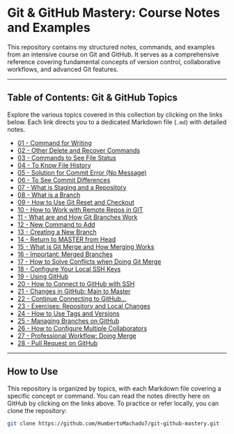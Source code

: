 # Git & GitHub Mastery: Course Notes and Examples

This repository contains my structured notes, commands, and examples from an intensive course on Git and GitHub. It serves as a comprehensive reference covering fundamental concepts of version control, collaborative workflows, and advanced Git features.

---

## Table of Contents: Git & GitHub Topics

Explore the various topics covered in this collection by clicking on the links below. Each link directs you to a dedicated Markdown file (`.md`) with detailed notes.

*   [01 - Command for Writing](./01-command-for-writing.md)
*   [02 - Other Delete and Recover Commands](./02-other-delete-recover-commands.md)
*   [03 - Commands to See File Status](./03-commands-to-see-file-status.md)
*   [04 - To Know File History](./04-to-know-file-history.md)
*   [05 - Solution for Commit Error (No Message)](./05-solution-commit-error-no-message.md)
*   [06 - To See Commit Differences](./06-to-see-commit-differences.md)
*   [07 - What is Staging and a Repository](./07-what-is-staging-and-repository.md)
*   [08 - What is a Branch](./08-what-is-branch.md)
*   [09 - How to Use Git Reset and Checkout](./09-how-to-use-git-reset-and-checkout.md)
*   [10 - How to Work with Remote Repos in GIT](./10-how-to-work-with-remote-repos-git.md)
*   [11 - What are and How Git Branches Work](./11-what-are-and-how-git-branches-work.md)
*   [12 - New Command to Add](./12-new-command-to-add.md)
*   [13 - Creating a New Branch](./13-creating-a-new-branch.md)
*   [14 - Return to MASTER from Head](./14-return-to-master-from-head.md) <!-- Note: 'master' is an old branch name, usually 'main' now. -->
*   [15 - What is Git Merge and How Merging Works](./15-what-is-git-merge-and-how-merging-works.md)
*   [16 - Important: Merged Branches](./16-important-merged-branches.md)
*   [17 - How to Solve Conflicts when Doing Git Merge](./17-how-to-solve-conflicts-git-merge.md)
*   [18 - Configure Your Local SSH Keys](./18-configure-your-local-ssh-keys.md)
*   [19 - Using GitHub](./19-using-github.md)
*   [20 - How to Connect to GitHub with SSH](./20-how-to-connect-to-github-with-ssh.md)
*   [21 - Changes in GitHub: Main to Master](./21-changes-in-github-main-to-master.md) <!-- Note: Appears to cover the main/master change. -->
*   [22 - Continue Connecting to GitHub...](./22-continue-connecting-to-github.md)
*   [23 - Exercises: Repository and Local Changes](./23-exercises-repository-local-changes.md) <!-- Title approximated -->
*   [24 - How to Use Tags and Versions](./24-how-to-use-tags-and-versions.md)
*   [25 - Managing Branches on GitHub](./25-managing-branches-on-github.md)
*   [26 - How to Configure Multiple Collaborators](./26-how-to-configure-multiple-collaborators.md)
*   [27 - Professional Workflow: Doing Merge](./27-professional-workflow-doing-merge.md) <!-- Title approximated -->
*   [28 - Pull Request on GitHub](./28-pull-request-on-github.md)

---

## How to Use

This repository is organized by topics, with each Markdown file covering a specific concept or command. You can read the notes directly here on GitHub by clicking on the links above. To practice or refer locally, you can clone the repository:

```bash
git clone https://github.com/HumbertoMachado7/git-github-mastery.git

